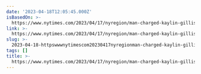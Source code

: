 ```yaml
---
date: '2023-04-18T12:05:45.000Z'
isBasedOn: >-
  https://www.nytimes.com/2023/04/17/nyregion/man-charged-kaylin-gillis-driveway-shooting.html?smid=tw-share
link: >-
  https://www.nytimes.com/2023/04/17/nyregion/man-charged-kaylin-gillis-driveway-shooting.html?smid=tw-share
slug: >-
  2023-04-18-httpswwwnytimescom20230417nyregionman-charged-kaylin-gillis-driveway-shootinghtmlsmidtw-share
tags: []
title: >-
  https://www.nytimes.com/2023/04/17/nyregion/man-charged-kaylin-gillis-driveway-shooting.html?smid=tw-share
---
```


